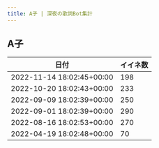 ```yaml
---
title: A子 | 深夜の歌詞Bot集計
---
```

## A子

|日付|イイネ数|
|-|-|
|2022-11-14 18:02:45+00:00|198|
|2022-10-20 18:02:43+00:00|233|
|2022-09-09 18:02:39+00:00|250|
|2022-09-01 18:02:39+00:00|290|
|2022-08-16 18:02:53+00:00|270|
|2022-04-19 18:02:48+00:00|70|
